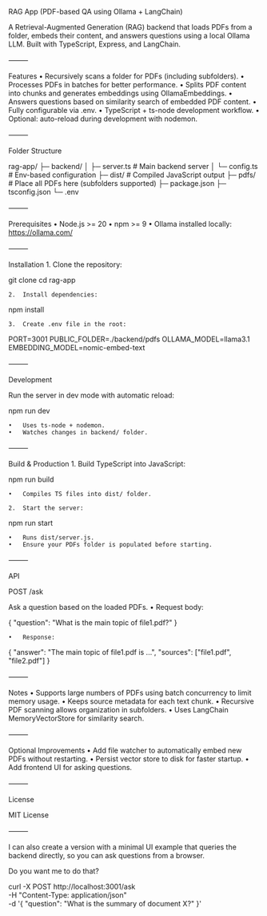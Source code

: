 RAG App (PDF-based QA using Ollama + LangChain)

A Retrieval-Augmented Generation (RAG) backend that loads PDFs from a folder, embeds their content, and answers questions using a local Ollama LLM. Built with TypeScript, Express, and LangChain.

⸻

Features
• Recursively scans a folder for PDFs (including subfolders).
• Processes PDFs in batches for better performance.
• Splits PDF content into chunks and generates embeddings using OllamaEmbeddings.
• Answers questions based on similarity search of embedded PDF content.
• Fully configurable via .env.
• TypeScript + ts-node development workflow.
• Optional: auto-reload during development with nodemon.

⸻

Folder Structure

rag-app/
├─ backend/
│ ├─ server.ts # Main backend server
│ └─ config.ts # Env-based configuration
├─ dist/ # Compiled JavaScript output
├─ pdfs/ # Place all PDFs here (subfolders supported)
├─ package.json
├─ tsconfig.json
└─ .env

⸻

Prerequisites
• Node.js >= 20
• npm >= 9
• Ollama installed locally: https://ollama.com/

⸻

Installation 1. Clone the repository:

git clone <repo-url>
cd rag-app

    2.	Install dependencies:

npm install

    3.	Create .env file in the root:

PORT=3001
PUBLIC_FOLDER=./backend/pdfs
OLLAMA_MODEL=llama3.1
EMBEDDING_MODEL=nomic-embed-text

⸻

Development

Run the server in dev mode with automatic reload:

npm run dev

    •	Uses ts-node + nodemon.
    •	Watches changes in backend/ folder.

⸻

Build & Production 1. Build TypeScript into JavaScript:

npm run build

    •	Compiles TS files into dist/ folder.

    2.	Start the server:

npm run start

    •	Runs dist/server.js.
    •	Ensure your PDFs folder is populated before starting.

⸻

API

POST /ask

Ask a question based on the loaded PDFs.
• Request body:

{
"question": "What is the main topic of file1.pdf?"
}

    •	Response:

{
"answer": "The main topic of file1.pdf is ...",
"sources": ["file1.pdf", "file2.pdf"]
}

⸻

Notes
• Supports large numbers of PDFs using batch concurrency to limit memory usage.
• Keeps source metadata for each text chunk.
• Recursive PDF scanning allows organization in subfolders.
• Uses LangChain MemoryVectorStore for similarity search.

⸻

Optional Improvements
• Add file watcher to automatically embed new PDFs without restarting.
• Persist vector store to disk for faster startup.
• Add frontend UI for asking questions.

⸻

License

MIT License

⸻

I can also create a version with a minimal UI example that queries the backend directly, so you can ask questions from a browser.

Do you want me to do that?

curl -X POST http://localhost:3001/ask \
 -H "Content-Type: application/json" \
 -d '{
"question": "What is the summary of document X?"
}'
